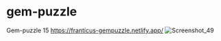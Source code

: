 # gem-puzzle
Gem-puzzle 15
https://franticus-gempuzzle.netlify.app/
![Screenshot_49](https://user-images.githubusercontent.com/70944846/117939764-14389300-b311-11eb-819f-66633ebc5424.png)
